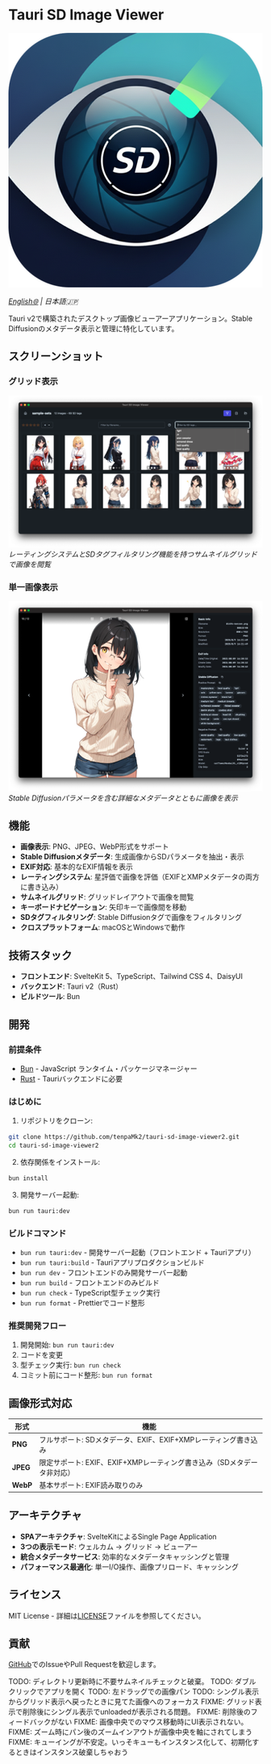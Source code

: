 # Tauri SD Image Viewer

![icon](./src-tauri/icons/icon.png)

_[English🌐](README.md) | 日本語🇯🇵_

Tauri v2で構築されたデスクトップ画像ビューアーアプリケーション。Stable Diffusionのメタデータ表示と管理に特化しています。

## スクリーンショット

### グリッド表示

![グリッド表示](images/sample-grid.png)
_レーティングシステムとSDタグフィルタリング機能を持つサムネイルグリッドで画像を閲覧_

### 単一画像表示

![単一画像表示](images/sample-single.png)
_Stable Diffusionパラメータを含む詳細なメタデータとともに画像を表示_

## 機能

- **画像表示**: PNG、JPEG、WebP形式をサポート
- **Stable Diffusionメタデータ**: 生成画像からSDパラメータを抽出・表示
- **EXIF対応**: 基本的なEXIF情報を表示
- **レーティングシステム**: 星評価で画像を評価（EXIFとXMPメタデータの両方に書き込み）
- **サムネイルグリッド**: グリッドレイアウトで画像を閲覧
- **キーボードナビゲーション**: 矢印キーで画像間を移動
- **SDタグフィルタリング**: Stable Diffusionタグで画像をフィルタリング
- **クロスプラットフォーム**: macOSとWindowsで動作

## 技術スタック

- **フロントエンド**: SvelteKit 5、TypeScript、Tailwind CSS 4、DaisyUI
- **バックエンド**: Tauri v2（Rust）
- **ビルドツール**: Bun

## 開発

### 前提条件

- [Bun](https://bun.sh/) - JavaScript ランタイム・パッケージマネージャー
- [Rust](https://rustup.rs/) - Tauriバックエンドに必要

### はじめに

1. リポジトリをクローン:

```bash
git clone https://github.com/tenpaMk2/tauri-sd-image-viewer2.git
cd tauri-sd-image-viewer2
```

2. 依存関係をインストール:

```bash
bun install
```

3. 開発サーバー起動:

```bash
bun run tauri:dev
```

### ビルドコマンド

- `bun run tauri:dev` - 開発サーバー起動（フロントエンド + Tauriアプリ）
- `bun run tauri:build` - Tauriアプリプロダクションビルド
- `bun run dev` - フロントエンドのみ開発サーバー起動
- `bun run build` - フロントエンドのみビルド
- `bun run check` - TypeScript型チェック実行
- `bun run format` - Prettierでコード整形

### 推奨開発フロー

1. 開発開始: `bun run tauri:dev`
2. コードを変更
3. 型チェック実行: `bun run check`
4. コミット前にコード整形: `bun run format`

## 画像形式対応

| 形式     | 機能                                                                   |
| -------- | ---------------------------------------------------------------------- |
| **PNG**  | フルサポート: SDメタデータ、EXIF、EXIF+XMPレーティング書き込み         |
| **JPEG** | 限定サポート: EXIF、EXIF+XMPレーティング書き込み（SDメタデータ非対応） |
| **WebP** | 基本サポート: EXIF読み取りのみ                                         |

## アーキテクチャ

- **SPAアーキテクチャ**: SvelteKitによるSingle Page Application
- **3つの表示モード**: ウェルカム → グリッド → ビューアー
- **統合メタデータサービス**: 効率的なメタデータキャッシングと管理
- **パフォーマンス最適化**: 単一I/O操作、画像プリロード、キャッシング

## ライセンス

MIT License - 詳細は[LICENSE](LICENSE)ファイルを参照してください。

## 貢献

[GitHub](https://github.com/tenpaMk2/tauri-sd-image-viewer2/issues)でのIssueやPull Requestを歓迎します。

TODO: ディレクトリ更新時に不要サムネイルチェックと破棄。
TODO: ダブルクリックでアプリを開く
TODO: 左ドラッグでの画像パン
TODO: シングル表示からグリッド表示へ戻ったときに見てた画像へのフォーカス
FIXME: グリッド表示で削除後にシングル表示でunloadedが表示される問題。
FIXME: 削除後のフィードバックがない
FIXME: 画像中央でのマウス移動時にUI表示されない。
FIXME: ズーム時にパン後のズームインアウトが画像中央を軸にされてしまう
FIXME: キューイングが不安定。いっそキューもインスタンス化して、初期化するときはインスタンス破棄しちゃおう
